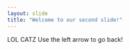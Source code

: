 ```yaml
---
layout: slide
title: "Welcome to our second slide!"
---
```

LOL CATZ
Use the left arrow to go back!
